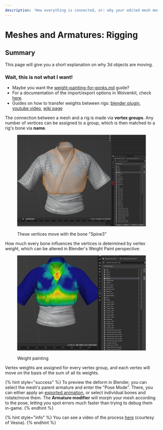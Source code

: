 ```yaml
---
description: 'How everything is connected, or: why your edited mesh moves weirdly'
---
```


# Meshes and Armatures: Rigging



## Summary

This page will give you a short explanation on why 3d objects are moving.

### Wait, this is not what I want!

* Maybe you want the [weight-painting-for-gonks.md](weight-painting-for-gonks.md "mention") guide?
* For a documentation of the import/export options in Wolvenkit, check [here](https://wiki.redmodding.org/wolvenkit/wolvenkit-app/editor/import-export/models#choosing-rigs-correctly).&#x20;
* Guides on how to transfer weights between rigs: [blender plugin](../modding-tools/wolvenkit-blender-io-suite/#transfer-vertex-weights), [youtube video](https://www.youtube.com/watch?v=bR\_Vke\_\_voU), [wiki page](../../modding-guides/npcs/custom-facial-piercings-prc-framework.md#weight-painting)&#x20;

The connection between a mesh and a rig is made via **vertex groups**. Any number of vertices can be assigned to a group, which is then matched to a rig's bone via **name**.

<figure><img src="../../.gitbook/assets/rigging_meshes_vertex_groups.png" alt=""><figcaption><p>These vertices move with the bone "Spine3"</p></figcaption></figure>

How much every bone influences the vertices is determined by vertex weight, which can be altered in Blender's Weight Paint perspective:

<figure><img src="../../.gitbook/assets/rigging_meshes_vertex_weights.png" alt=""><figcaption><p>Weight painting</p></figcaption></figure>

Vertex weights are assigned for every vertex group, and each vertex will move on the basis of the sum of all its weights.&#x20;

{% hint style="success" %}
To preview the deform in Blender, you can select the mesh's parent armature and enter the "Pose Mode". There, you can either apply an [exported animation](https://wiki.redmodding.org/wolvenkit/guides/modding-community/exporting-to-blender/exporting-rigs-and-anims), or select individual bones and rotate/move them. The **Armature modifier** will morph your mesh according to the pose, letting you spot errors much faster than trying to debug them in-game.
{% endhint %}

{% hint style="info" %}
You can see a video of the process [here](../../modding-guides/npcs/) (courtesy of Vesna).&#x20;
{% endhint %}
